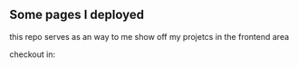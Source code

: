 ## Some pages I deployed

this repo serves as an way to me show off my projetcs in the frontend area

checkout in:
